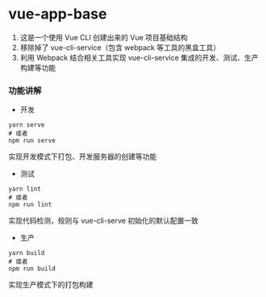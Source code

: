 # vue-app-base

1. 这是一个使用 Vue CLI 创建出来的 Vue 项目基础结构
2. 移除掉了 vue-cli-service（包含 webpack 等工具的黑盒工具）
3. 利用 Webpack 结合相关工具实现 vue-cli-service 集成的开发、测试、生产构建等功能

### 功能讲解

- 开发
```shell
yarn serve
# 或者
npm run serve
```

实现开发模式下打包、开发服务器的创建等功能

- 测试
```shell
yarn lint
# 或者
npm run lint
```

实现代码检测，规则与 vue-cli-serve 初始化的默认配置一致

- 生产
```shell
yarn build
# 或者
npm run build
```

实现生产模式下的打包构建